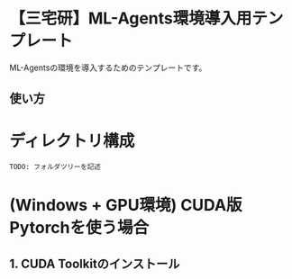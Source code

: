 # 【三宅研】ML-Agents環境導入用テンプレート
ML-Agentsの環境を導入するためのテンプレートです。
## 使い方


# ディレクトリ構成
```
TODO: フォルダツリーを記述
```

# (Windows + GPU環境) CUDA版 Pytorchを使う場合
## 1. CUDA Toolkitのインストール

